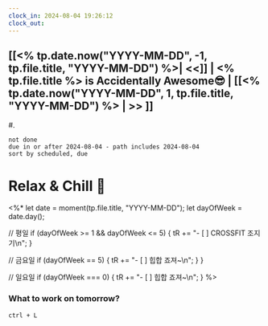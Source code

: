 ```yaml
---
clock_in: 2024-08-04 19:26:12
clock_out: 
---
```

## [[<% tp.date.now("YYYY-MM-DD", -1, tp.file.title, "YYYY-MM-DD") %>| <<]] | <% tp.file.title %>  is Accidentally Awesome😎 | [[<% tp.date.now("YYYY-MM-DD", 1, tp.file.title, "YYYY-MM-DD") %> | >> ]]


#.
```tasks
not done 
due in or after 2024-08-04 - path includes 2024-08-04 
sort by scheduled, due
```

# Relax & Chill 🍻
<%*
let date = moment(tp.file.title, "YYYY-MM-DD");
let dayOfWeek = date.day();

// 평일
if (dayOfWeek >= 1 && dayOfWeek <= 5) {
  tR += "- [ ] CROSSFIT 조지기\n";
}

// 금요일
if (dayOfWeek == 5) {
  tR += "- [ ] 힙합 죠져~\n";
  }
} 

// 일요일
if (dayOfWeek === 0) {
  tR += "- [ ] 힙합 죠져~\n";
}
%>


### What to work on tomorrow?
`ctrl + L`
